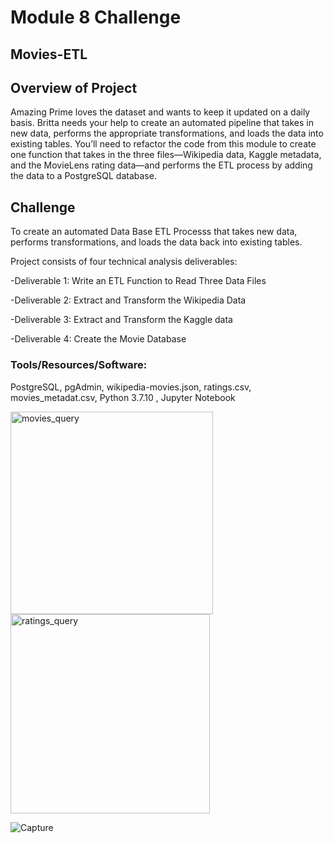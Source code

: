 # Module 8 Challenge
## **Movies-ETL**

## **Overview of Project**
Amazing Prime loves the dataset and wants to keep it updated on a daily basis. Britta needs your help to create an automated pipeline that takes in new data, performs the appropriate transformations, and loads the data into existing tables. You’ll need to refactor the code from this module to create one function that takes in the three files—Wikipedia data, Kaggle metadata, and the MovieLens rating data—and performs the ETL process by adding the data to a PostgreSQL database.

## **Challenge**

To create an automated Data Base ETL Processs that takes new data, performs transformations, and loads the data back into existing tables.

Project consists of four technical analysis deliverables:

  -Deliverable 1: Write an ETL Function to Read Three Data Files
  
  -Deliverable 2: Extract and Transform the Wikipedia Data
  
  -Deliverable 3: Extract and Transform the Kaggle data
  
  -Deliverable 4: Create the Movie Database

### **Tools/Resources/Software:**
PostgreSQL, pgAdmin, wikipedia-movies.json, ratings.csv, movies_metadat.csv, Python 3.7.10 , Jupyter Notebook


<img width="324" alt="movies_query" src="https://user-images.githubusercontent.com/90229438/152743920-ba0c94f3-97f6-4847-a8e2-e526c5696e52.png">
<img width="319" alt="ratings_query" src="https://user-images.githubusercontent.com/90229438/152743946-cf460423-67e5-4937-9783-30d67037fa18.png">

![Capture](https://user-images.githubusercontent.com/90229438/152744748-c29e5943-e452-4f4d-a45f-fcf0838a6fd2.PNG)
